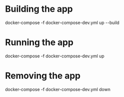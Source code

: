 # Building the app
docker-compose -f docker-compose-dev.yml up --build

# Running the app
docker-compose -f docker-compose-dev.yml up

# Removing the app
docker-compose -f docker-compose-dev.yml down